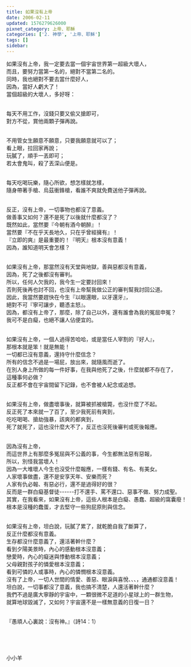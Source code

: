 ```yaml
---
title: 如果沒有上帝
date: 2006-02-11
updated: 1576279626000
pixnet_category: 上帝、耶穌
categories: ['2. 神學', '上帝、耶穌']
tags: []
sidebar: 
---
```


<p>如果沒有上帝，我一定要去當一個宇宙世界第一超級大壞人，<br/>
而且，要努力當第一名的，絕對不當第二名的。<br/>
同時，我也絕對不要去當什麼好人，<br/>
因為，當好人虧大了！<br/>
當個超級的大壞人，多好呀：</p>
<p><br/>
每天不用工作，沒錢只要又偷又搶即可，<br/>
對方不從，賞他兩顆子彈再說。</p>
<p><br/>
不用管女生願意不願意，只要我願意就可以了；<br/>
看上眼，拉回家再說；<br/>
玩膩了，順手一丟即可；<br/>
若太會鬼叫，殺了丟深山便是。</p>
<p><br/>
每天吃喝玩樂，隨心所欲，想怎樣就怎樣，<br/>
隨身帶著手槍、烏茲衝鋒槍，看誰不爽就免費送他子彈再說。</p>
<p><br/>
反正，沒有上帝，一切事物也都沒了意義。<br/>
做善事又如何？還不是死了以後就什麼都沒了？<br/>
既然如此，當然要『今朝有酒今朝醉』！<br/>
當然要『不在乎天長地久，只在乎曾經擁有』！<br/>
『立即的爽』是最重要的！『明天』根本沒有意義！<br/>
因為，誰知道明天會怎樣？</p>
<p><br/>
如果沒有上帝，那當然沒有天堂與地獄，善與惡都沒有意義，<br/>
因為，死了之後都沒有審判。<br/>
所以，任何人欠我的，我今生一定要討回來！<br/>
否則死後再也討不回，也沒有上帝幫我做公正的審判幫我討回公道。<br/>
因此，我當然要趕快在今生『以眼還眼，以牙還牙』，<br/>
絕對不可『寧可讓步，聽憑主怒』。<br/>
因為，都沒有上帝了，那麼，除了自己以外，還有誰會為我的冤屈申冤？<br/>
我可不是白癡，也絕不讓人佔便宜的。</p>
<p><br/>
如果沒有上帝，一個人過得苦哈哈，或是當任人宰割的『好人』，<br/>
那根本就是笨！就是無能！<br/>
一切都已沒有意義，還持守什麼信念？<br/>
所有的信念不過是一場屁，放出來，就隨風而逝了。<br/>
在別人身上所做的每一件好事，在我與他死了之後，什麼就都不存在了，<br/>
這種事何必做？<br/>
反正都不會在宇宙間留下記錄，也不會被人紀念或追想。</p>
<p><br/>
如果沒有上帝，做盡壞事後，就算被抓被槍斃，也沒什麼了不起。<br/>
反正死了本來就一了百了，至少我死前有爽到，<br/>
吃吃喝喝、搶劫強暴，該爽的都爽到，<br/>
死了就死了，這也沒什麼大不了，反正也沒死後審判或死後報應。</p>
<p><br/>
因為沒有上帝，<br/>
而這世界上有那麼多冤屈與不公義的事，今生都無法惡有惡報，<br/>
所以，別怪我當壞人！<br/>
因為一大堆壞人今生也沒受什麼報應，一樣有錢、有名、有美女。<br/>
人家壞事做盡，還不是安享天年、安樂而死？<br/>
人家有仇必報、有惡必行，還不是過得好的很？<br/>
反而是一群白癡基督徒------打不還手、罵不還口、惡事不做、努力成聖。<br/>
其實，在我看來，如果沒有上帝，這些人根本是白癡、愚蠢、超級的窩囊廢！<br/>
根本是沒種的蠢蛋，才去堅守一些狗屁原則與信念。</p>
<p><br/>
如果沒有上帝，坦白說，玩膩了累了，就乾脆自我了斷算了，<br/>
反正什麼都沒有意義。<br/>
生存都沒什麼意義了，還活著幹什麼？<br/>
看到夕陽美景時，內心的感動根本沒意義；<br/>
戀愛時，內心的癡迷與悸動根本沒意義；<br/>
父母親對孩子的憐愛根本沒意義；<br/>
看到可憐的人或事時，內心的憐憫根本沒意義。<br/>
沒有了上帝，一切人世間的情愛、善惡、眼淚與喜悅、、、，通通都沒意義！<br/>
坦白說，一切事都沒了意義，我也搞不清楚，人還活著幹什麼？<br/>
我們不過是廣大寧靜的宇宙中，一顆很微不足道的小星球上的一群生物，<br/>
就算地球毀滅了，又如何？宇宙還不是一樣無意義的日復一日？</p>
<p><br/>
『愚頑人心裏說：沒有神。』（詩14：1）</p>
<p> </p>
<p> </p>
<p>小小羊</p>
